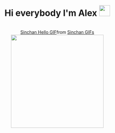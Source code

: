 <h1 align="center">Hi everybody I'm Alex <img src="https://media.giphy.com/media/hvRJCLFzcasrR4ia7z/giphy.gif" width="35px" height="35px"></h1>

<body>
<br>
<div align="center">
<div class="tenor-gif-embed" data-postid="22990807" data-share-method="host" data-aspect-ratio="1" data-width="100%"><a href="https://tenor.com/view/sinchan-hello-hi-byw-bye-gif-22990807">Sinchan Hello GIF</a>from <a href="https://tenor.com/search/sinchan-gifs">Sinchan GIFs</a></div> <script type="text/javascript" async src="https://tenor.com/embed.js"></script>
<img src="https://tenor.com/zh-TW/view/sinchan-hello-hi-byw-bye-gif-22990807" width="300px">
</div>
<br>

<!---
littleruimou/littleruimou is a ✨ special ✨ repository because its `README.md` (this file) appears on your GitHub profile.
You can click the Preview link to take a look at your changes.
--->
